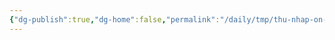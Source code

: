 ```yaml
---
{"dg-publish":true,"dg-home":false,"permalink":"/daily/tmp/thu-nhap-on-dinh/","dgPassFrontmatter":true,"noteIcon":"","updated":"2025-01-14T22:05:18.398+07:00"}
---
```

